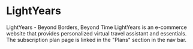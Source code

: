 # LightYears
LightYears - Beyond Borders, Beyond Time
LightYears is an e-commerce website that provides personalized virtual travel assistant and essentials. The subscription plan page is linked in the "Plans" section in the nav bar.
